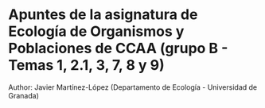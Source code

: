 # Apuntes de la asignatura de Ecología de Organismos y Poblaciones de CCAA (grupo B - Temas 1, 2.1, 3, 7, 8 y 9)

Author: Javier Martínez-López (Departamento de Ecología - Universidad de Granada)